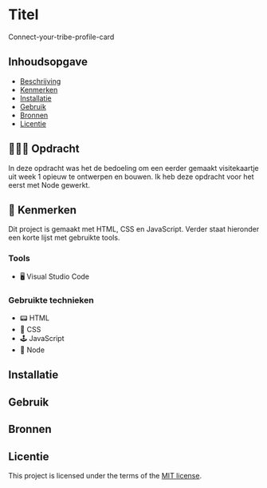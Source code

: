 # Titel
Connect-your-tribe-profile-card

## Inhoudsopgave

  * [Beschrijving](#beschrijving)
  * [Kenmerken](#kenmerken)
  * [Installatie](#installatie)
  * [Gebruik](#gebruik)
  * [Bronnen](#bronnen)
  * [Licentie](#licentie)

## 👨🏼‍💼 Opdracht
In deze opdracht was het de bedoeling om een eerder gemaakt visitekaartje uit week 1 opieuw te ontwerpen en bouwen. Ik heb deze opdracht voor het eerst met Node gewerkt.
<!-- Voeg een mooie poster visual toe 📸 -->
<!-- Voeg een link toe naar Github Pages 🌐-->

## 📱 Kenmerken
Dit project is gemaakt met HTML, CSS en JavaScript. Verder staat hieronder een korte lijst met gebruikte tools.

### Tools
- 🖥️ Visual Studio Code

### Gebruikte technieken
- 📟 HTML
- 🎨 CSS
- 🕹️ JavaScript
- 🥜 Node

## Installatie

## Gebruik

## Bronnen

## Licentie

This project is licensed under the terms of the [MIT license](./LICENSE).

